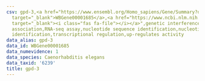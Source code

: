 ```yaml
---
csv: gpd-3,<a href="https://www.ensembl.org/Homo_sapiens/Gene/Summary?db=core;g=WBGene00001685"
  target="_blank">WBGene00001685</a>,<a href="https://www.ncbi.nlm.nih.gov/pubmed/27496166"
  target="_blank"><i class="fas fa-file"></i></a>",genetic interference,functional
  association,RNA-seq assay,nucleotide sequence identification,nucleotide sequence
  identification,transcriptional regulation,up-regulates activity
data_alias: gpd-3
data_id: WBGene00001685
data_numevidence: 1
data_species: Caenorhabditis elegans
data_taxid: '6239'
title: gpd-3
---
```

